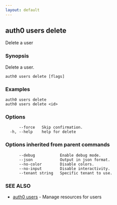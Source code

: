 ```yaml
---
layout: default
---
```

## auth0 users delete

Delete a user

### Synopsis

Delete a user.

```
auth0 users delete [flags]
```

### Examples

```
auth0 users delete 
auth0 users delete <id>
```

### Options

```
      --force   Skip confirmation.
  -h, --help    help for delete
```

### Options inherited from parent commands

```
      --debug           Enable debug mode.
      --json            Output in json format.
      --no-color        Disable colors.
      --no-input        Disable interactivity.
      --tenant string   Specific tenant to use.
```

### SEE ALSO

* [auth0 users](auth0_users.md)	 - Manage resources for users

